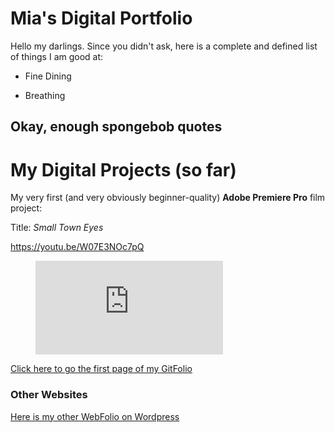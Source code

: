 # Mia's Digital Portfolio

Hello my darlings. Since you didn't ask, here is a complete and defined list of things I am good at:

* Fine Dining

* Breathing

## Okay, enough spongebob quotes

# My Digital Projects (so far)

My very first (and very obviously beginner-quality) **Adobe Premiere Pro** film project:

Title: *Small Town Eyes*

https://youtu.be/W07E3NOc7pQ

<figure class="video_container">
  <iframe src="https://www.youtube.com/embed/W07E3NOc7pQ" frameborder="0" allowfullscreen="true"> </iframe>
</figure>


[Click here to go the first page of my GitFolio](index.md)

### Other Websites

[Here is my other WebFolio on Wordpress](https://sites.psu.edu/mborgiadigportfolio/)
